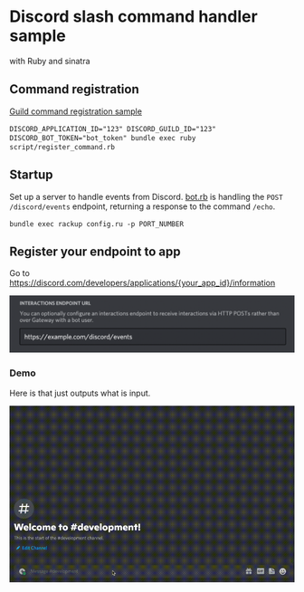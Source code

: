 # Discord slash command handler sample

with Ruby and sinatra

## Command registration

[Guild command registration sample](/scripts/register_command.rb)

```shell
DISCORD_APPLICATION_ID="123" DISCORD_GUILD_ID="123" DISCORD_BOT_TOKEN="bot_token" bundle exec ruby script/register_command.rb
```

## Startup

Set up a server to handle events from Discord. [bot.rb](/bot.rb) is handling the `POST /discord/events` endpoint, returning a response to the command `/echo`.

```shell
bundle exec rackup config.ru -p PORT_NUMBER
```

## Register your endpoint to app

Go to https://discord.com/developers/applications/{your_app_id}/information

![](/static/interactions_endpoint_url.png)

### Demo

Here is that just outputs what is input.

![](/static/command_sample.gif)
